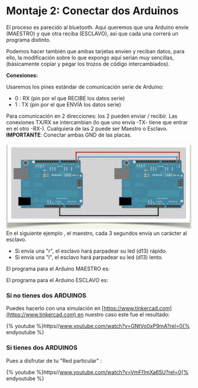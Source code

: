 
# Montaje 2: Conectar dos Arduinos

El proceso es parecido al bluetooth. Aquí queremos que una Arduino envíe (MAESTRO) y que otra reciba (ESCLAVO), así que cada una correrá un programa distinto.

Podemos hacer también que ambas tarjetas envíen y reciban datos, para ello, la modificación sobre lo que expongo aquí serían muy sencillas, (básicamente copiar y pegar los trozos de código intercambiados).

**Conexiones:**

Usaremos los pines estándar de comunicación serie de Arduino: 

- 0 : RX (pin por el que RECIBE los datos serie)
- 1 : TX (pin por el que ENVÍA los datos serie)

Para comunicación en 2 direcciones: los 2 pueden enviar / recibir. Las conexiones TX/RX se intercambian (lo que uno envía -TX- tiene que entrar en el otro -RX-). Cualquiera de las 2 puede ser Maestro o Esclavo. **IMPORTANTE**: Conectar ambas GND de las placas.

![](img/Captura_de_pantalla_2015-04-03_a_las_19.33.22.png)
En el siguiente ejemplo , el maestro, cada 3 segundos envía un carácter al esclavo.

- Si envía una "r", el esclavo hará parpadear su led (d13) rápido.
- Si envía una "l", el esclavo hará parpadear su led (d13) lento.

El programa para el Arduino MAESTRO es:

El programa para el Arduino ESCLAVO es:

### Si no tienes dos ARDUINOS

Puedes hacerlo con una simulación en [https://www.tinkercad.com](https://www.tinkercad.com) en nuestro caso este fue el resultado:

{% youtube %}https//www.youtube.com/watch?v=GNtVo0xP9mA?rel=0{% endyoutube %}
### Si tienes dos ARDUINOS

Pues a disfrutar de tu "Red particular" :

{% youtube %}https//www.youtube.com/watch?v=VmFl1mXa65U?rel=0{% endyoutube %}


